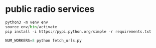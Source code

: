 # public radio services

```python
python3 -m venv env
source env/bin/activate
pip install -i https://pypi.python.org/simple -r requirements.txt

NUM_WORKERS=8 python fetch_urls.py
```
